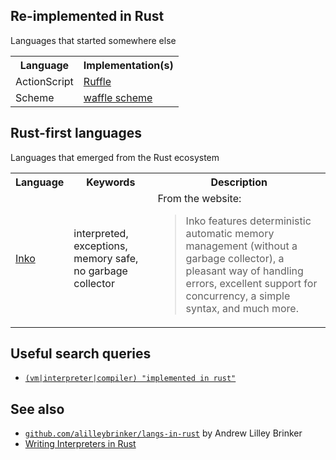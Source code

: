 ## Re-implemented in Rust

Languages that started somewhere else

<table>
  <tr>
     <th>Language
     <th>Implementation(s)
  </tr>
  <tr>
    <td>ActionScript</td>
    <td><a href="https://ruffle.rs/">Ruffle</a></td>
  </tr>
  <tr>
    <td>Scheme</td>
    <td><a href="https://github.com/playXE/waffle-scheme">waffle scheme</a></td>
  </tr>
</table>

## Rust-first languages

Languages that emerged from the Rust ecosystem

<table>
  <tr>
     <th>Language
     <th>Keywords
     <th>Description
  </tr>
  <tr>
    <td><a href="https://inko-lang.org/">Inko</a></td>
    <td>interpreted, exceptions, memory safe, no garbage collector</td>
    <td>From the website:<blockquote>Inko features deterministic automatic memory management (without a garbage collector), a pleasant way of handling errors, excellent support for concurrency, a simple syntax, and much more.</blockquote></td>
  </tr>
</table>



## Useful search queries

- [`(vm|interpreter|compiler) "implemented in rust"`](https://duckduckgo.com/?q=(vm|interpreter|compiler)+"implemented+in+rust")


## See also

- [`github.com/alilleybrinker/langs-in-rust`](github.com/alilleybrinker/langs-in-rust) by  Andrew Lilley Brinker
- [Writing Interpreters in Rust](https://rust-hosted-langs.github.io/book/introduction.html)
